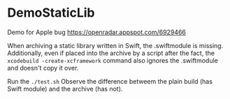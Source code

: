 # DemoStaticLib
Demo for Apple bug https://openradar.appspot.com/6929466

 
When archiving a static library written in Swift, the .swiftmodule is missing.
Additionally, even if placed into the archive by a script after the fact, the `xcodebuild -create-xcframework` command also ignores the .swiftmodule and doesn't copy it over.

Run the `./test.sh`
Observe the difference betweem the plain build (has Swift module) and the archive (has not).
